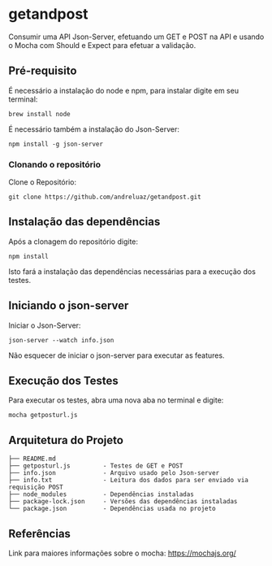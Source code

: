 # getandpost
Consumir uma API Json-Server, efetuando um GET e POST na API e usando o Mocha com Should e Expect para efetuar a validação.

## Pré-requisito

É necessário a instalação do node e npm, para instalar digite em seu terminal:

```
brew install node
```

É necessário também a instalação do Json-Server:

```
npm install -g json-server
```

### Clonando o repositório

Clone o Repositório:

```
git clone https://github.com/andreluaz/getandpost.git
```

## Instalação das dependências

Após a clonagem do repositório digite:
```
npm install
```

Isto fará a instalação das dependências necessárias para a execução dos testes.

## Iniciando o json-server

Iniciar o Json-Server:
```
json-server --watch info.json
```

Não esquecer de iniciar o json-server para executar as features.

## Execução dos Testes

Para executar os testes, abra uma nova aba no terminal e digite:

```
mocha getposturl.js
```

## Arquitetura do Projeto

```
├── README.md
├── getposturl.js         - Testes de GET e POST
├── info.json             - Arquivo usado pelo Json-server
├── info.txt              - Leitura dos dados para ser enviado via requisição POST
├── node_modules          - Dependências instaladas
├── package-lock.json     - Versões das dependências instaladas
└── package.json          - Dependências usada no projeto
```

## Referências

Link para maiores informações sobre o mocha: https://mochajs.org/

